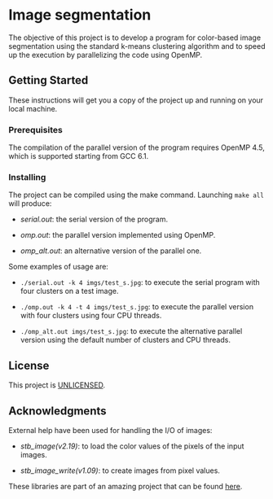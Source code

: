 # Image segmentation

The objective of this project is to develop a program for color-based image
segmentation using the standard k-means clustering algorithm and to speed up the
execution by parallelizing the code using OpenMP.

## Getting Started

These instructions will get you a copy of the project up and running on your
local machine.

### Prerequisites

The compilation of the parallel version of the program requires OpenMP 4.5,
which is supported starting from GCC 6.1.

### Installing

The project can be compiled using the make command. Launching ```make all```
will produce:

* *serial.out*: the serial version of the program.

* *omp.out*: the parallel version implemented using OpenMP.

* *omp_alt.out*: an alternative version of the parallel one.

Some examples of usage are:

* ```./serial.out -k 4 imgs/test_s.jpg```: to execute the serial program with
  four clusters on a test image.

* ```./omp.out -k 4 -t 4 imgs/test_s.jpg```: to execute the parallel version
  with four clusters using four CPU threads.

* ```./omp_alt.out imgs/test_s.jpg```: to execute the alternative parallel version
  using the default number of clusters and CPU threads.

## License

This project is [UNLICENSED](UNLICENSE).

## Acknowledgments

External help have been used for handling the I/O of images:

* *stb_image(v2.19)*: to load the color values of the pixels of the input
  images.

* *stb_image_write(v1.09)*: to create images from pixel values.

These libraries are part of an amazing project that can be found
[here](https://github.com/nothings/stb).
